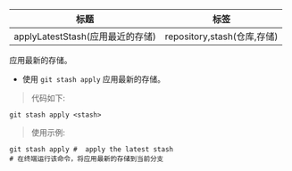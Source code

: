 | 标题                             | 标签                        |
| -------------------------------- | --------------------------- |
| applyLatestStash(应用最近的存储) | repository,stash(仓库,存储) |

应用最新的存储。

- 使用 `git stash apply` 应用最新的存储。

> 代码如下:

```shell
git stash apply <stash>
```

> 使用示例:

```shell
git stash apply #  apply the latest stash
# 在终端运行该命令，将应用最新的存储到当前分支
```
